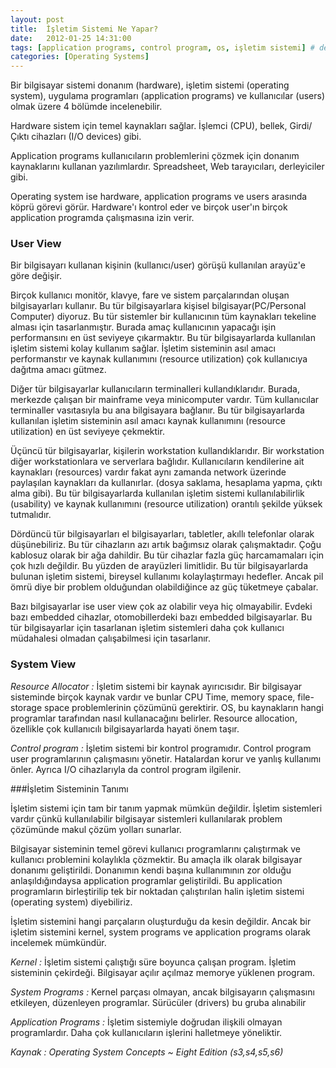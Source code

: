 ```yaml
---
layout: post
title:  İşletim Sistemi Ne Yapar?
date:   2012-01-25 14:31:00
tags: [application programs, control program, os, işletim sistemi] # denemelik, buraya çok başka şeyler de yazabilirim.
categories: [Operating Systems]
---
```


Bir bilgisayar sistemi donanım (hardware), işletim sistemi (operating system), uygulama programları (application programs) ve kullanıcılar (users) olmak üzere 4 bölümde incelenebilir.

Hardware sistem için temel kaynakları sağlar. İşlemci (CPU), bellek, Girdi/Çıktı cihazları (I/O devices) gibi.

Application programs kullanıcıların problemlerini çözmek için donanım kaynaklarını kullanan yazılımlardır. Spreadsheet, Web tarayıcıları, derleyiciler gibi.

Operating system ise hardware, application programs ve users arasında köprü görevi görür. Hardware'ı kontrol eder ve birçok user'ın birçok application programda çalışmasına izin verir.

### User View

Bir bilgisayarı kullanan kişinin (kullanıcı/user) görüşü kullanılan arayüz'e göre değişir.

Birçok kullanıcı monitör, klavye, fare ve sistem parçalarından oluşan bilgisayarları kullanır. Bu tür bilgisayarlara kişisel bilgisayar(PC/Personal Computer) diyoruz. Bu tür sistemler bir kullanıcının tüm kaynakları tekeline alması için tasarlanmıştır. Burada amaç kullanıcının yapacağı işin performansını en üst seviyeye çıkarmaktır. Bu tür bilgisayarlarda kullanılan işletim sistemi kolay kullanım sağlar. İşletim sisteminin asıl amacı performanstır ve kaynak kullanımını (resource utilization) çok kullanıcıya dağıtma amacı gütmez.

Diğer tür bilgisayarlar kullanıcıların terminalleri kullandıklarıdır. Burada, merkezde çalışan bir mainframe veya minicomputer vardır. Tüm kullanıcılar terminaller vasıtasıyla bu ana bilgisayara bağlanır. Bu tür bilgisayarlarda kullanılan işletim sisteminin asıl amacı kaynak kullanımını (resource utilization) en üst seviyeye çekmektir.

Üçüncü tür bilgisayarlar, kişilerin workstation kullandıklarıdır. Bir workstation diğer workstationlara ve serverlara bağlıdır. Kullanıcıların kendilerine ait kaynakları (resources) vardır fakat aynı zamanda network üzerinde paylaşılan kaynakları da kullanırlar. (dosya saklama, hesaplama yapma, çıktı alma gibi). Bu tür bilgisayarlarda kullanılan işletim sistemi kullanılabilirlik (usability) ve kaynak kullanımını (resource utilization) orantılı şekilde yüksek tutmalıdır.

Dördüncü tür bilgisayarları el bilgisayarları, tabletler, akıllı telefonlar olarak düşünebiliriz. Bu tür cihazların azı artık bağımsız olarak çalışmaktadır. Çoğu kablosuz olarak bir ağa dahildir. Bu tür cihazlar fazla güç harcamamaları için çok hızlı değildir. Bu yüzden de arayüzleri limitlidir. Bu tür bilgisayarlarda bulunan işletim sistemi, bireysel kullanımı kolaylaştırmayı hedefler. Ancak pil ömrü diye bir problem olduğundan olabildiğince az güç tüketmeye çabalar.

Bazı bilgisayarlar ise user view çok az olabilir veya hiç olmayabilir. Evdeki bazı embedded cihazlar, otomobillerdeki bazı embedded bilgisayarlar. Bu tür bilgisayarlar için tasarlanan işletim sistemleri daha çok kullanıcı müdahalesi olmadan çalışabilmesi için tasarlanır.

### System View

*Resource Allocator :* İşletim sistemi bir kaynak ayırıcısıdır. Bir bilgisayar sisteminde birçok kaynak vardır ve bunlar CPU Time, memory space, file-storage space problemlerinin çözümünü gerektirir. OS, bu kaynakların hangi programlar tarafından nasıl kullanacağını belirler. Resource allocation, özellikle çok kullanıcılı bilgisayarlarda hayati önem taşır.

*Control program :* İşletim sistemi bir kontrol programıdır. Control program user programlarının çalışmasını yönetir. Hatalardan korur ve yanlış kullanımı önler. Ayrıca I/O cihazlarıyla da control program ilgilenir.

###İşletim Sisteminin Tanımı

İşletim sistemi için tam bir tanım yapmak mümkün değildir. İşletim sistemleri vardır çünkü kullanılabilir bilgisayar sistemleri kullanılarak problem çözümünde makul çözüm yolları sunarlar.

Bilgisayar sisteminin temel görevi kullanıcı programlarını çalıştırmak ve kullanıcı problemini kolaylıkla çözmektir. Bu amaçla ilk olarak bilgisayar donanımı geliştirildi. Donanımın kendi başına kullanımının zor olduğu anlaşıldığındaysa application programlar geliştirildi. Bu application programların birleştirilip tek bir noktadan çalıştırılan halin işletim sistemi (operating system) diyebiliriz.

İşletim sistemini hangi parçaların oluşturduğu da kesin değildir. Ancak bir işletim sistemini kernel, system programs ve application programs olarak incelemek mümkündür.

*Kernel :* İşletim sistemi çalıştığı süre boyunca çalışan program. İşletim sisteminin çekirdeği. Bilgisayar açılır açılmaz memorye yüklenen program.

*System Programs :* Kernel parçası olmayan, ancak bilgisayarın çalışmasını etkileyen, düzenleyen programlar. Sürücüler (drivers) bu gruba alınabilir

*Application Programs :* İşletim sistemiyle doğrudan ilişkili olmayan programlardır. Daha çok kullanıcıların işlerini halletmeye yöneliktir.

<address>Kaynak : Operating System Concepts ~ Eight Edition (s3,s4,s5,s6)</address>